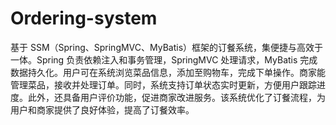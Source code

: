# Ordering-system
基于 SSM（Spring、SpringMVC、MyBatis）框架的订餐系统，集便捷与高效于一体。Spring 负责依赖注入和事务管理，SpringMVC 处理请求，MyBatis 完成数据持久化。用户可在系统浏览菜品信息，添加至购物车，完成下单操作。商家能管理菜品，接收并处理订单。同时，系统支持订单状态实时更新，方便用户跟踪进度。此外，还具备用户评价功能，促进商家改进服务。该系统优化了订餐流程，为用户和商家提供了良好体验，提高了订餐效率。 
